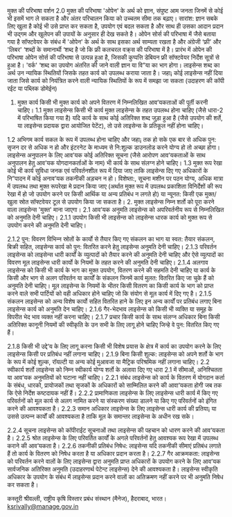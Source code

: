मुक्त की परिभाषा
वर्शन 2.0
मुक्त की परिभाषा 'ओपेन' के अर्थ को ज्ञान, संपुष्‍ट  आम जनता जिनमें से कोई भी इसमें भाग ले सकता है और अंतर परिचालन किया को उच्चतम सीमा तक बढ़ाए।
सारांश: ज्ञान सबके लिए खुला है कोई भी उसे प्राप्त कर सकता है, उपयोग एवं बदल सकता है और साथ ही उसका आदान प्रदान भी उद्गम और खुलेपन की उपायों के अनुसार ही देख सकते है।
ओपेन सोर्स की परिभाषा में जैसे बताया गया है सॉफ्टवेयर के संबंध में 'ओपेन' के अर्थ के साथ इसका अर्थ साम्यता रखता है और अंग्रेजी ‘फ्री’ और 'लिबर' ‘शब्दों के समानार्थी ‘शब्द है जो कि फ्री कलचरल वक्र्स की परिभाषा में है। प्रारंभ में ओपेन की परिभाषा ओपेन सोर्स की परिभाषा से उत्पन्न हुआ है, जिसकी कुप्‍पत्ति डेबियन फ्री सॉफ्टवेयर निर्देश सूत्रों से हुआ है।
'वर्क' ‘शब्द का उपयोग अंतरित की जाने वाली ज्ञान या वि”या का भाग होगा।
लाइसेन्स शब्द का अर्थ उन न्यायिक स्थितियों जिसके तहत कार्य को उपलब्ध कराया जाता है। जहा¡ कोई लाइसेन्स नहीं दिया जाता जिसे कार्य को नियंत्रित करने वाली न्यायिक स्थितियों के रूप में समझा जा सकता (उदाहरण की कॉपी रईट या पब्लिक डोमेईन)
1. मुक्त कार्य
किसी भी मुक्त कार्य को अपने वितरण में निम्नलिखित आव’यकताओं की पूर्ती करनी चाहिए।
1.1	मुक्त लाइसेन्स
किसी भी कार्य मुक्त लाइसेन्स के तहत उपलब्ध होना चाहिए (जैसे धारा-2 में परिभाषित किया गया है) यदि कार्य के साथ कोई अतिरिक्त शब्द जुड़ा हुआ है (जैसे उपयोग की शर्ते, या लाइसेन्स प्रदायक द्वारा आयोजित पेटेंट),  तो उसे लाइसेन्स के प्रतिकूल नहीं होना चाहिए।


1.2	अभिगम
कार्य सकल के रूप में उपलब्ध होना चाहिए और जहा¡ तक हो सके एक बार से अधिक पुन: सृजन दर से अधिक न हो और इंटरनेट के माध्यम से नि:शुल्क डाउनलोड करने योग्य हो तो अच्छा होगा। लाइसेन्स अनुपालन के लिए आव’यक कोई अतिरिक्त सूचना (जैसे आरोपण आव’यकताओं के साथ अनुपालन हेतु आव’यक योगदानकर्ताओं के नाम) भी कार्य के साथ संलग्न होने चाहिए।
1.3 मुक्त रूप रेखा
कोई भी कार्य सुविधा जनक एवं परिवर्तनशील रूप में दिया जाए ताकि लाइसेन्स दिए गए अधिकारों के नि”पादन में कोई अनाव’यक तकनीकी अड़चन न हो। विशेष्ता:, सूचना मशीन पर पठन योग्य, अधिक मात्रा में उपलब्ध तथा मुक्त रूपरेखा मे प्रदान किया जाए (अर्थात मुक्त रूप में उपलब्ध प्रकाशिता विनिर्देशों की रूप रेखा में हो जो उपयोग करने पर किसी आर्थिक या अन्य प्रतिबंध न लगते हो) या न्यूनत: किसी एक मुक्त/खुला स्रोत सॉफ्टवेयर टूल से उपयोग किया जा सकता है।
2. मुक्त लाइसेन्स
	निम्न शर्तो को पूरा करने वाला लाइसेन्स 'मुक्त' माना जाएगा। 
2.1 आव’यक अनुमति
	लाइसेन्स को अपरिवर्तनीय रूप से निम्नलिखित को अनुमति देनी चाहिए।
2.1.1 उपयोग
	किसी भी लाइसेन्स को लाइसेन्स धारक कार्य को मुक्त रूप से उपयोग करने की अनुमति देनी चाहिए।



2.1.2 पुन: विवरण
	विभिन्‍न स्रोतों के कार्यो से तैयार किए गए संकलन का भाग या स्वत: तैयार संकलन, बिक्री सहित, लाइसेन्स कार्य को पुन: वितरित करने हेतु लाइसेन्स अनुमति देनी चाहिए।
2.1.3 परिवर्तन
	लाइसेन्स को लाइसेन्स धारी कार्यों के व्युत्पादों को तैयार करने की अनुमति देनी चाहिए और ऐसे व्युत्पादों का विवरण मूल लाइसेन्स धारी कार्यो के नियमों के तहत करने की अनुमति देनी चाहिए।
2.1.4 अलगाव
	लाइसेन्स को किसी भी कार्य के भाग का मुक्त उपयोग, वितरण करने की सहमति देनी चाहिए या कार्य के किसी और भाग से अलग परिवर्तन या कार्यों के संकलन जिनमें कार्य मुलत: वितरित किए जा चुके हैं को अनुमति देनी चाहिए। मूल लाइसेन्स के नियमों के भीतर किसी वितरण का किसी कार्य के भाग को प्राप्त करने वाले सभी पार्टियों को वही अधिकार होने चाहिए जो कि संयोग से मूल कार्य में दिए गए है।
2.1.5 संकलन
	लाइसेन्स को अन्य विशेष कार्यो सहित वितरित हाने के लिए इन अन्य कार्यों पर प्रतिबंध लगाए बिना लाइसेन्स कार्य को अनुमति देन चाहिए। 
2.1.6 गैर-भेदभाव
	लाइसेन्स को किसी भी व्यक्ति या समूह के विपरीत भेद भाव व्यक्त नहीं करना चाहिए।
2.1.7 प्रचार
	किसी कार्य के साथ संलग्न अधिकार बिना किसी अतिरिक्त कानूनी नियमों की स्वीकृति के उन सभी के लिए लागू होने चाहिए जिन्हे वे पुन: वितरित किए गए हैं। 

2.1.8 किसी भी उद्दे’य के लिए लागू करना
	किसी भी विशेष प्रयास के क्षेत्र में कार्य का उपयोग करने के लिए लाइसेन्स किसी पर प्रतिबंध नहीं लगाना चाहिए।
2.1.9 बिना किसी शुल्क:
	लाइसेन्स को अपने शर्तो के भाग के रूप में कोई शुल्क, रॉयल्टी या अन्य कोई मुआवजा या मैट्रिक परिश्रमिक नहीं लगाना चाहिए।
2.2 स्वीकार्य शर्तो
	लाइसेन्स को निम्न स्वीकार्य योग्य शर्तो के अलावा दिए गए धारा 2.1 में सीमाओं, अनिश्चितता या आव’यक अनुमतियों को घटाना नहीं चाहिए।
2.2.1 संबंध
	लाइसेन्स को कार्य के वितरण में योगदान कर्ता के संबंध, धारको, प्रायोजकों तथा सृजकों के अधिकारों को साम्मिलित करने की आवा’यकता होगी जब तक कि ऐसे निर्देश कष्‍टदायक नहीं हैं। 
2.2.2 प्रामाणिकता
	लाइसेन्स के लिए लाइसेन्स धारी कार्य में किए गए परिवर्तनों को मूल कार्य से अलग नामित करने या संस्करण संख्या डालने या किए गए परिवर्तनों को इंगित करने की आवश्यकता है।
2.2.3 समान अधिकार
	लाइसेन्स के लिए लाइसेन्स धारी कार्य की प्रतिया¡ या उससे उत्पन्‍न कार्यों की आवश्यकता है ताकि मूल के समान्तर लाइसेन्स के अधीन रख सके।


2.2.4 सूचना
	लाइसेन्स को कॉपीराईट सूचनाओं तथा लाइसेन्स की पहचान को धारण करने की आव’यकता है।
2.2.5 श्रोत
	लाइसेन्स के लिए परिवर्तित कार्यों के अगले परिवर्तनों हेतु आवश्यक रूप रेखा में उपलब्ध कराने की आव’यकता है।
2.2.6 तकनीकी प्रतिबंध निषेध:
	लाइसेन्स यदि तकनीकी सीमाएं प्रतिबंध लगाते हैं तो कार्य के वितरण को निषेध करता है या अधिकार प्रदान करता है। 
2.2.7 गैर आक्रमकता:
	लाइसेन्स को परिवर्तन करने वालों के लिए लाइसेन्स द्वारा अनुमति प्राप्त अधिकारों के उपयोग करने के लिए आव’यक सार्वजनिक अतिरिक्त अनुमति (उदाहरणार्थ पेटेन्ट लाइसेन्स) देने की आवश्यकता है। लाइसेन्स स्वीकृति अधिकार के उपयोग के संबंध में लाइसेन्स प्रदान करने वालों का अतिक्रमण नहीं करने पर भी अनुमति निषेध कर सकता है।

कस्तूरी श्रीवल्ली, राष्ट्रीय कृषि विस्तार प्रबंध संस्थान (मैनेज), हैदराबाद, भारत।  ksrivally@manage.gov.in
